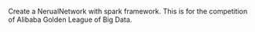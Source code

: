Create a NerualNetwork with spark framework. This is for the competition of Alibaba Golden League of Big Data.